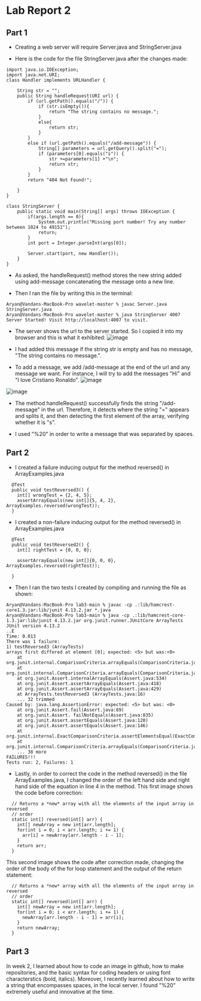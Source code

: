 # **Lab Report 2**
## Part 1

* Creating a web server will require Server.java and StringServer.java

* Here is the code for the file StringServer.java after the changes made:

```
import java.io.IOException;
import java.net.URI;
class Handler implements URLHandler {

    String str = "";
    public String handleRequest(URI url) {
        if (url.getPath().equals("/")) {
            if (str.isEmpty()){
                return "The string contains no message.";
            }
            else{
                return str;
            }
        }
        else if (url.getPath().equals("/add-message")) {
            String[] parameters = url.getQuery().split("=");
            if (parameters[0].equals("s")) {
                str +=parameters[1] +"\n";
                return str;
            }
        } 
        return "404 Not Found!";
        
    }
}

class StringServer {
    public static void main(String[] args) throws IOException {
        if(args.length == 0){
            System.out.println("Missing port number! Try any number between 1024 to 49151");
            return;
        }
        int port = Integer.parseInt(args[0]);

        Server.start(port, new Handler());
    }
}
```

* As asked, the handleRequest() method stores the new string added using add-message concatenating the message onto a new line.

* Then I ran the file by writing this in the terminal:

```
Aryan@Vandans-MacBook-Pro wavelet-master % javac Server.java StringServer.java
Aryan@Vandans-MacBook-Pro wavelet-master % java StringServer 4007
Server Started! Visit http://localhost:4007 to visit.
```

* The server shows the url to the server started. So I copied it into my browser and this is what it exhibited:
![image](/cse15llab2h.png)

* I had added this message if the string str is empty and has no message, "The string contains no message.".

* To add a message, we add /add-message at the end of the url and any message we want. For instance, I will try to add the messages "Hi" and "I love Cristiano Ronaldo".
![image](/cse15llab2i.png)

![image](/cse15llab2j.png)

* The method handleRequest() successfully finds the string "/add-message" in the url. Therefore, it detects where the string "=" appears and splits it, and then detecting the first element of the array, verifying whether it is "s".

* I used "%20" in order to write a message that was separated by spaces.


## Part 2

* I created a failure inducing output for the method reversed() in ArrayExamples.java

```
  @Test
  public void testReversed3() {
    int[] wrongTest = {2, 4, 5};
    assertArrayEquals(new int[]{5, 4, 2}, ArrayExamples.reversed(wrongTest));
  }
```

* I created a non-failure inducing output for the method reversed() in ArrayExamples.java

```
  @Test
  public void testReversed2() {
    int[] rightTest = {0, 0, 0};
    
    assertArrayEquals(new int[]{0, 0, 0}, ArrayExamples.reversed(rightTest));
    
  }
```

* Then I ran the two tests I created by compiling and running the file as shown:

```
Aryan@Vandans-MacBook-Pro lab3-main % javac -cp .:lib/hamcrest-core1.3.jar:lib/junit 4.13.2.jar *.java
Aryan@Vandans-MacBook-Pro lab3-main % java -cp .:lib/hamcrest-core-1.3.jar:lib/junit 4.13.2.jar org.junit.runner.JUnitCore ArrayTests JUnit version 4.13.2
..E
Time: 0.013
There was 1 failure:
1) testReversed3 (ArrayTests)
arrays first differed at element [0]; expected: <5> but was:<0>
    at org.junit.internal.ComparisonCriteria.arrayEquals(ComparisonCriteria.java:78)
    at org.junit.internal.ComparisonCriteria.arrayEquals(ComparisonCriteria.java:28) 
    at org.junit.Assert.internalArrayEquals(Assert.java:534)
    at org.junit.Assert.assertArrayEquals(Assert.java:418) 
    at org.junit.Assert.assertArrayEquals(Assert.java:429) 
    at ArrayTests.testReversed3 (ArrayTests.java:16)
    ... 32 trimmed
Caused by: java.lang.AssertionError: expected: <5> but was: <0>
    at org.junit.Assert.fail(Assert.java:89)
    at org.junit.Assert. failNotEquals(Assert.java:835)
    at org.junit.Assert.assertEquals(Assert.java:120)
    at org.junit.Assert.assertEquals(Assert.java:146)
    at org.junit.internal.ExactComparisonCriteria.assertElementsEqual(ExactComparisonCriteria.java:8)
    at org.junit.internal.ComparisonCriteria.arrayEquals(ComparisonCriteria.java:76)
    ... 38 more
FAILURES!!!
Tests run: 2, Failures: 1
```

* Lastly, in order to correct the code in the method reversed() in the file ArrayExamples.java, I changed the order of the left hand side and right hand side of the equation in line 4 in the method. 
This first image shows the code before correction:
```
  // Returns a *new* array with all the elements of the input array in reversed
  // order
  static int[] reversed(int[] arr) {
    int[] newArray = new int[arr.length];
    for(int i = 0; i < arr.length; i += 1) {
      arr[i] = newArray[arr.length - i - 1];
    }
    return arr;
  }
```

This second image shows the code after correction made, changing the order of the body of the for loop statement and the output of the return statement:

```
  // Returns a *new* array with all the elements of the input array in reversed
  // order
  static int[] reversed(int[] arr) {
    int[] newArray = new int[arr.length];
    for(int i = 0; i < arr.length; i += 1) {
      newArray[arr.length - i - 1] = arr[i];
    }
    return newArray;
  }
```

## Part 3

In week 2, I learned about how to code an image in github, how to make repositories, and the basic syntax for coding headers or using font characterstics (bold, italics). Moreover, I recently learned about how to write a string that encompasses spaces, in the local server. I found "%20" extremely useful and innovative at the time.



